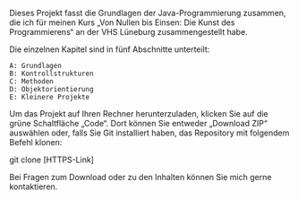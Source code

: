 Dieses Projekt fasst die Grundlagen der Java-Programmierung zusammen, die ich für meinen Kurs „Von Nullen bis Einsen: Die Kunst des Programmierens“ an der VHS Lüneburg zusammengestellt habe.

Die einzelnen Kapitel sind in fünf Abschnitte unterteilt:

    A: Grundlagen
    B: Kontrollstrukturen
    C: Methoden
    D: Objektorientierung
    E: Kleinere Projekte

Um das Projekt auf Ihren Rechner herunterzuladen, klicken Sie auf die grüne Schaltfläche „Code“. Dort können Sie entweder „Download ZIP“ auswählen oder, falls Sie Git installiert haben, das Repository mit folgendem Befehl klonen:

git clone [HTTPS-Link]

Bei Fragen zum Download oder zu den Inhalten können Sie mich gerne kontaktieren.
